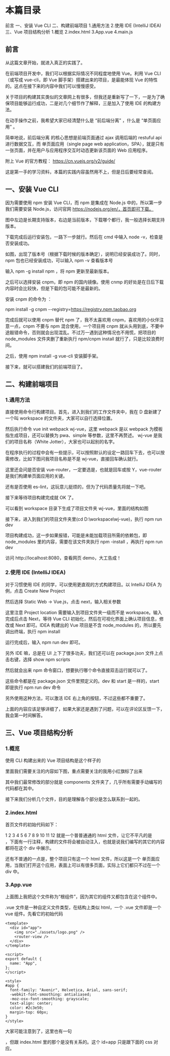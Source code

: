 # 本篇目录

前言
一、安装 Vue CLI
二、构建前端项目 1.通用方法 2.使用 IDE (IntelliJ IDEA)
三、Vue 项目结构分析 1.概览
2.index.html
3.App.vue
4.main.js

## 前言

从这篇文章开始，就进入真正的实践了。

在前端项目开发中，我们可以根据实际情况不同程度地使用 Vue。利用 Vue CLI（或写成 vue-cli，即 Vue 脚手架）搭建出来的项目，是最能体现 Vue 的特性的。这点在接下来的内容中我们可以慢慢感受。

关于项目的构建其实类似的文章网上有很多，但我还是重新写了一下，一是为了确保项目能够运行成功，二是对几个细节作了解释，三是加入了使用 IDE 的构建方法。

在动手操作之前，我希望大家已经清楚什么是 “前后端分离” ，什么是 “单页面应用” 。

简单地说，前后端分离 的核心思想是前端页面通过 ajax 调用后端的 restuful api 进行数据交互，而 单页面应用（single page web application，SPA），就是只有一张页面，并在用户与应用程序交互时动态更新该页面的 Web 应用程序。

附上 Vue 的官方教程：
https://cn.vuejs.org/v2/guide/

这是第一手的学习资料，本篇的实践内容虽然用不上，但是日后要经常查阅。

## 一、安装 Vue CLI

因为需要使用 npm 安装 Vue CLI，而 npm 是集成在 Node.js 中的，所以第一步我们需要安装 Node.js，访问官网 https://nodejs.org/en/，首页即可下载。

图中左边是长期支持版本，右边是当前版本，下载哪个都行，我一般选择长期支持版本。

下载完成后运行安装包，一路下一步就行。然后在 cmd 中输入 node -v，检查是否安装成功。

如图，出现了版本号（根据下载时候的版本确定），说明已经安装成功了。同时，npm 包也已经安装成功，可以输入 npm -v 查看版本号

输入 npm -g install npm ，将 npm 更新至最新版本。

之后可以选择安装 cnpm，即 npm 的国内镜像。使用 cnmp 的好处是在日后下载内容时会比较快，但是下载的包可能不是最新的。

安装 cnpm 的命令为 ：

npm install -g cnpm --registry=https://registry.npm.taobao.org

完成后就可以使用 cnpm 替代 npm 了，我不太喜欢用 cnpm，喜欢用的小伙伴注意一点，cnpm 不要与 npm 混合使用，一个项目用 cnpm 就从头用到底，不要中途敲错命令，否则就会出现混乱。不过万一遇到这种情况也不用慌，把项目的 node_modules 文件夹删了重新执行 npm/cnpm install 就行了，只是比较浪费时间。

之后，使用 npm install -g vue-cli 安装脚手架。

接下来，就可以搭建我们的前端项目了。

## 二、构建前端项目

### 1.通用方法

直接使用命令行构建项目。首先，进入到我们的工作文件夹中，我在 D 盘新建了一个叫 workspace 的文件夹，大家可以自行选择位置。

然后执行命令 vue init webpack wj-vue，这里 webpack 是以 webpack 为模板指生成项目，还可以替换为 pwa、simple 等参数，这里不再赘述。 wj-vue 是我们的项目名称（White Jotter），大家也可以起别的名字。

在程序执行的过程中会有一些提示，可以按照默认的设定一路回车下去，也可以按需修改，比如下图问我项目名称是不是 wj-vue，直接回车确认就行。

这里还会问是否安装 vue-router，一定要选是，也就是回车或按 Y，vue-router 是我们构建单页面应用的关键。

还有是否使用 es-lint，这玩意儿挺烦的，但为了代码质量先将就一下吧。

接下来等待项目构建完成就 OK 了。

可以看到 workspace 目录下生成了项目文件夹 wj-vue，里面的结构如图

接下来，进入到我们的项目文件夹里(cd D:\workspace\wj-vue)，执行 npm run dev

项目构建成功，这一步如果报错，可能是未能加载项目所需的依赖包，即 node_modules 里的内容，需要在该文件夹执行 npm -install ，再执行 npm run dev

访问 http://localhost:8080，查看网页 demo，大工告成！

### 2.使用 IDE (IntelliJ IDEA)

对于习惯使用 IDE 的同学，可以使用更直观的方式构建项目。以 IntelliJ IDEA 为例，点击 Create New Project

然后选择 Static Web -> Vue.js，点击 next，输入相关参数

这里注意 Project location 需要输入到项目文件夹一级而不是 workspace。输入完成后点击 Next，等待 Vue CLI 初始化，然后在可视化界面上确认项目信息，修改或 Next 即可。IDEA 构建出的 Vue 项目是不含 node_modules 的，所以要先调出终端，执行 npm install

运行完成后，输入 npm run dev 即可。

另外 IDE 嘛，总是在 UI 上下了很多功夫，我们还可以在 package.json 文件上点击右键，选择 show npm scripts

然后就会出来 npm 命令窗口，想要执行哪个命令直接双击运行就可以了。

这些命令都是在 package.json 文件里预定义的。dev 和 start 是一样的，start 即是执行 npm run dev 命令

另外使用这种方法，可以激活 IDE 右上角的按钮，不过这些都不重要了。

上面的内容应该足够详细了，如果大家还是遇到了问题，可以在评论区反馈一下，我会第一时间解答。

## 三、Vue 项目结构分析

### 1.概览

使用 CLI 构建出来的 Vue 项目结构是这个样子的

里面我们需要关注的内容如下图，重点需要关注的我用小红旗标了出来

其中我们最常修改的部分就是 components 文件夹了，几乎所有需要手动编写的代码都在其中。

接下来我们分析几个文件，目的是理解各个部分是怎么联系到一起的。

### 2.index.html

首页文件的初始代码如下：

<!DOCTYPE html>
<html>
  <head>
    <meta charset="utf-8">
    <meta name="viewport" content="width=device-width,initial-scale=1.0">
    <title>wj-vue</title>
  </head>
  <body>
    <div id="app"></div>
    <!-- built files will be auto injected -->
  </body>
</html>
1
2
3
4
5
6
7
8
9
10
11
12
就是一个普普通通的 html 文件，让它不平凡的是 <div id="app"></div> ，下面有一行注释，构建的文件将会被自动注入，也就是说我们编写的其它的内容都将在这个 div 中展示。

还有不普通的一点是，整个项目只有这一个 html 文件，所以这是一个 单页面应用，当我们打开这个应用，表面上可以有很多页面，实际上它们都只不过在一个 div 中。

### 3.App.vue

上面图上我把这个文件称为“根组件”，因为其它的组件又都包含在这个组件中。

.vue 文件是一种自定义文件类型，在结构上类似 html，一个 .vue 文件即是一个 vue 组件。先看它的初始代码

```vue
<template>
  <div id="app">
    <img src="./assets/logo.png" />
    <router-view />
  </div>
</template>

<script>
export default {
  name: "App",
};
</script>

<style>
#app {
  font-family: "Avenir", Helvetica, Arial, sans-serif;
  -webkit-font-smoothing: antialiased;
  -moz-osx-font-smoothing: grayscale;
  text-align: center;
  color: #2c3e50;
  margin-top: 60px;
}
</style>
```

大家可能注意到了，这里也有一句 <div id="app">，但跟 index.html 里的那个是没有关系的。这个 id=app 只是跟下面的 css 对应。

<script>标签里的内容即该组件的脚本，也就是 js 代码，export default 是 ES6 的语法，意思是将这个组件整体导出，之后就可以使用 import 导入组件了。大括号里的内容是这个组件的相关属性。

这个文件最关键的一点其实是第四行， <router-view/>，是一个容器，名字叫“路由视图”，意思是当前路由（ URL）指向的内容将显示在这个容器中。也就是说，其它的组件即使拥有自己的路由（URL，需要在 router 文件夹的 index.js 文件里定义），也只不过表面上是一个单独的页面，实际上只是在根组件 App.vue 中。

### 4.main.js

前面我们说 App.vue 里的 <div id="app"> 和 index.html 里的 <div id="app"> 没有关系，那么这两个文件是怎么建立联系的呢？让我们来看入口文件 main.js 的代码

~~~js
import Vue from 'vue'
import App from './App'
import router from './router'

Vue.config.productionTip = false

/* eslint-disable no-new */
new Vue({
  el: '#app',
  router,
  components: { App },
  template: '<App/>'
})

~~~


这里插一嘴，这个 js 文件有的同学可能看着不顺眼，比如没有分号（;），因为是 ES6 的语法，不这么写反而会提示错误，虽说可以把 es-lint 改了或者关了，但我想熟悉一下新的规则也挺好。

最上面 import 了几个模块，其中 vue 模块在 node_modules 中，App 即 App.vue 里定义的组件，router 即 router 文件夹里定义的路由。

Vue.config.productionTip = false ,作用是阻止vue 在启动时生成生产提示。

在这个 js 文件中，我们创建了一个 Vue 对象（实例），el 属性提供一个在页面上已存在的 DOM 元素作为 Vue 对象的挂载目标，router 代表该对象包含 Vue Router，并使用项目中定义的路由。components 表示该对象包含的 Vue 组件，template 是用一个字符串模板作为 Vue 实例的标识使用，类似于定义一个 html 标签。

看完了以上三个文件，我想基本上就对前端项目的结构有所了解了。下一篇中我将用一个例子解释前后端分离的项目是如何联系起来的。

查看系列文章目录：
https://learner.blog.csdn.net/article/details/88925013
